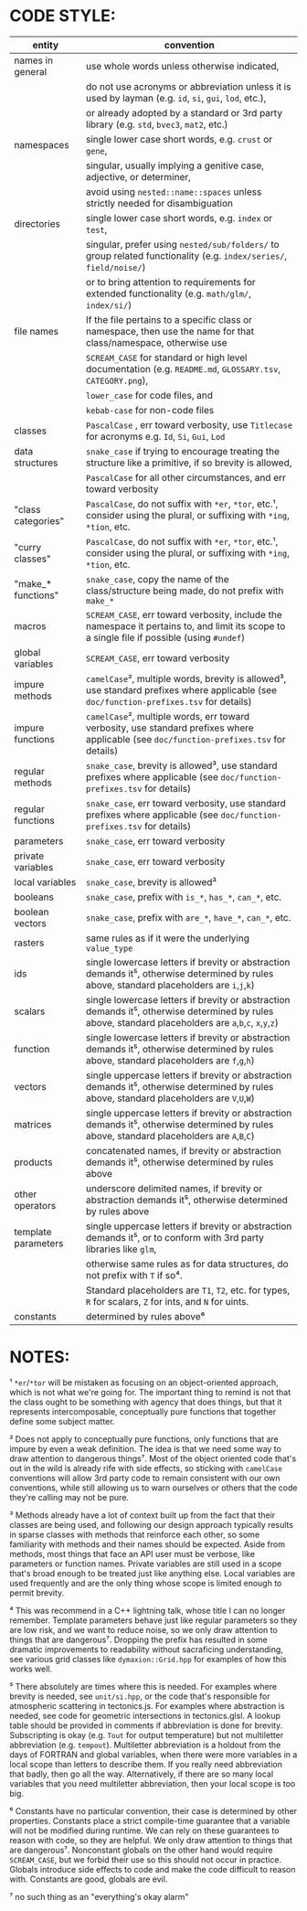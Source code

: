 # CODE STYLE:

| entity              | convention |
| ------------------- | ----------- |
| names in general    | use whole words unless otherwise indicated,   |
|                     | do not use acronyms or abbreviation unless it is used by layman (e.g. `id`, `si`, `gui`, `lod`, etc.),  |
|                     | or already adopted by a standard or 3rd party library (e.g. `std`, `bvec3`, `mat2`, etc.)  |
| namespaces          | single lower case short words, e.g. `crust` or `gene`,   |
|                     | singular, usually implying a genitive case, adjective, or determiner,  |
|                     | avoid using `nested::name::spaces` unless strictly needed for disambiguation  |
| directories         | single lower case short words, e.g. `index` or `test`,  |
|                     | singular, prefer using `nested/sub/folders/` to group related functionality (e.g. `index/series/`, `field/noise/`)  |
|                     | or to bring attention to requirements for extended functionality (e.g. `math/glm/`, `index/si/`)  |
| file names          | If the file pertains to a specific class or namespace, then use the name for that class/namespace, otherwise use   |
|                     | `SCREAM_CASE` for standard or high level documentation (e.g. `README.md`, `GLOSSARY.tsv`, `CATEGORY.png`),  |
|                     | `lower_case` for code files, and  |
|                     | `kebab-case` for non-code files  |
| classes             | `PascalCase` , err toward verbosity, use `Titlecase` for acronyms e.g. `Id`, `Si`, `Gui`, `Lod`  |
| data structures     | `snake_case` if trying to encourage treating the structure like a primitive, if so brevity is allowed,  |
|                     | `PascalCase` for all other circumstances, and err toward verbosity  |
| "class categories"  | `PascalCase`, do not suffix with `*er`, `*tor`, etc.¹, consider using the plural, or suffixing with `*ing`, `*tion`, etc.   |
| "curry classes"     | `PascalCase`, do not suffix with `*er`, `*tor`, etc.¹, consider using the plural, or suffixing with `*ing`, `*tion`, etc.   |
| "make_* functions"  | `snake_case`, copy the name of the class/structure being made, do not prefix with `make_*`  |
| macros              | `SCREAM_CASE`, err toward verbosity, include the namespace it pertains to, and limit its scope to a single file if possible (using `#undef`)  |
| global variables    | `SCREAM_CASE`, err toward verbosity  |
| impure methods      | `camelCase`², multiple words, brevity is allowed³, use standard prefixes where applicable (see `doc/function-prefixes.tsv` for details)  |
| impure functions    | `camelCase`², multiple words, err toward verbosity, use standard prefixes where applicable (see `doc/function-prefixes.tsv` for details)  |
| regular methods     | `snake_case`, brevity is allowed³, use standard prefixes where applicable (see `doc/function-prefixes.tsv` for details)  |
| regular functions   | `snake_case`, err toward verbosity, use standard prefixes where applicable (see `doc/function-prefixes.tsv` for details)  |
| parameters          | `snake_case`, err toward verbosity  |
| private variables   | `snake_case`, err toward verbosity  |
| local variables     | `snake_case`, brevity is allowed³  |
| booleans            | `snake_case`, prefix with `is_*`, `has_*`, `can_*`, etc.  |
| boolean vectors     | `snake_case`, prefix with `are_*`, `have_*`, `can_*`, etc.   |
| rasters             | same rules as if it were the underlying `value_type`  |
| ids                 | single lowercase letters if brevity or abstraction demands it⁵, otherwise determined by rules above, standard placeholders are `i`,`j`,`k`)  |
| scalars             | single lowercase letters if brevity or abstraction demands it⁵, otherwise determined by rules above, standard placeholders are `a`,`b`,`c`, `x`,`y`,`z`)  |
| function            | single lowercase letters if brevity or abstraction demands it⁵, otherwise determined by rules above, standard placeholders are `f`,`g`,`h`)  |
| vectors             | single uppercase letters if brevity or abstraction demands it⁵, otherwise determined by rules above, standard placeholders are `V`,`U`,`W`)  |
| matrices            | single uppercase letters if brevity or abstraction demands it⁵, otherwise determined by rules above, standard placeholders are `A`,`B`,`C`)  |
| products            | concatenated names, if brevity or abstraction demands it⁵, otherwise determined by rules above  |
| other operators     | underscore delimited names, if brevity or abstraction demands it⁵, otherwise determined by rules above  |
| template parameters | single uppercase letters if brevity or abstraction demands it⁵, or to conform with 3rd party libraries like `glm`,   |
|                     | otherwise same rules as for data structures, do not prefix with `T` if so⁴.  |
|                     | Standard placeholders are  `T1`, `T2`, etc. for types, `R` for scalars, `Z` for ints, and `N` for uints.  |
| constants           | determined by rules above⁶  |

# NOTES:

¹ `*er`/`*tor` will be mistaken as focusing on an object-oriented approach, which is not what we're going for.
  The important thing to remind is not that the class ought to be something with agency that does things,
  but that it represents intercomposable, conceptually pure functions that together define some subject matter.

² Does not apply to conceptually pure functions, only functions that are impure by even a weak definition.
  The idea is that we need some way to draw attention to dangerous things⁷.
  Most of the object oriented code that's out in the wild is already rife with side effects, 
  so sticking with `camelCase` conventions will allow 3rd party code to remain consistent with our own conventions,
  while still allowing us to warn ourselves or others that the code they're calling may not be pure. 

³ Methods already have a lot of context built up from the fact that their classes are being used,
  and following our design approach typically results in sparse classes with methods that reinforce each other,
  so some familiarity with methods and their names should be expected.
  Aside from methods, most things that face an API user must be verbose, like parameters or function names.
  Private variables are still used in a scope that's broad enough to be treated just like anything else.
  Local variables are used frequently and are the only thing whose scope is limited enough to permit brevity.

⁴ This was recommend in a C++ lightning talk, whose title I can no longer remember.
  Template parameters behave just like regular parameters so they are low risk,
  and we want to reduce noise, so we only draw attention to things that are dangerous⁷.
  Dropping the prefix has resulted in some dramatic improvements to readability without sacraficing understanding,
  see various grid classes like `dymaxion::Grid.hpp` for examples of how this works well.

⁵ There absolutely are times where this is needed. For examples where brevity is needed, see `unit/si.hpp`,
  or the code that's responsible for atmospheric scattering in tectonics.js.
  For examples where abstraction is needed, see code for geometric intersections in tectonics.glsl.
  A lookup table should be provided in comments if abbreviation is done for brevity.
  Subscripting is okay (e.g. `Tout` for output temperature) but not multiletter abbreviation (e.g. `tempout`).
  Multiletter abbreviation is a holdout from the days of FORTRAN and global variables,
  when there were more variables in a local scope than letters to describe them.
  If you really need abbreviation that badly, then go all the way.
  Alternatively, if there are so many local variables that you need multiletter abbreviation, 
  then your local scope is too big.

⁶ Constants have no particular convention, their case is determined by other properties. 
  Constants place a strict compile-time guarantee that a variable will not be modified during runtime.
  We can rely on these guarantees to reason with code, so they are helpful.
  We only draw attention to things that are dangerous⁷.
  Nonconstant globals on the other hand would require `SCREAM_CASE`, 
  but we forbid their use so this should not occur in practice.
  Globals introduce side effects to code and make the code difficult to reason with.
  Constants are good, globals are evil. 

⁷ no such thing as an "everything's okay alarm"